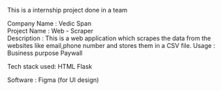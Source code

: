 This is a internship project done in a team

Company Name : Vedic Span <br>
Project Name : Web - Scraper <br>
Description : This is a web application which scrapes the data from the websites like email,phone number and stores them in a CSV file.
Usage :
Business purpose
Paywall 

Tech stack used:
HTML
Flask

Software : Figma (for UI design)
